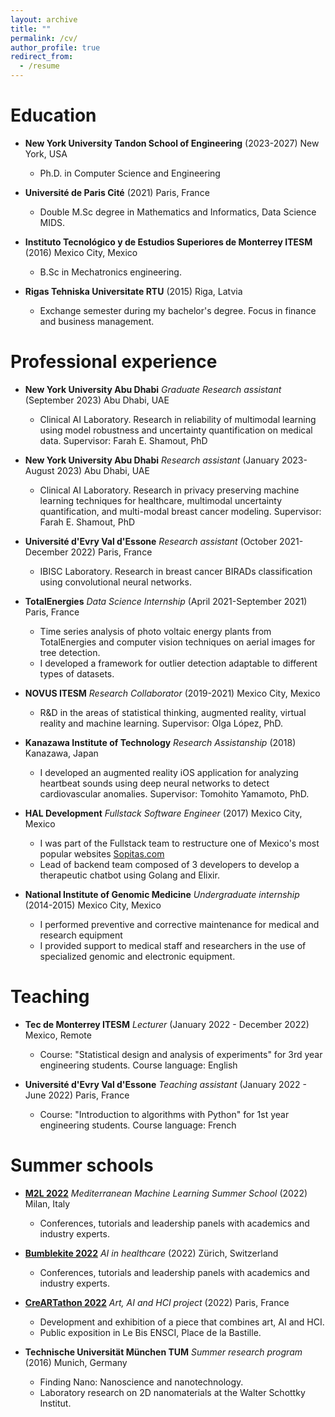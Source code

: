 ```yaml
---
layout: archive
title: ""
permalink: /cv/
author_profile: true
redirect_from:
  - /resume
---
```


<!-- {% include base_path %} -->

Education
======
* **New York University Tandon School of Engineering** (2023-2027) New York, USA
  * Ph.D. in Computer Science and Engineering

* **Université de Paris Cité** (2021) Paris, France
  * Double M.Sc degree in Mathematics and Informatics, Data Science MIDS.

* **Instituto Tecnológico y de Estudios Superiores de Monterrey ITESM** (2016) Mexico City, Mexico
  * B.Sc in Mechatronics engineering.

* **Rigas Tehniska Universitate RTU** (2015) Riga, Latvia
  * Exchange semester during my bachelor's degree. Focus in finance and business management.

Professional experience
======
* **New York University Abu Dhabi** *Graduate Research assistant* (September 2023) Abu Dhabi, UAE
  * Clinical AI Laboratory. Research in reliability of multimodal learning using model robustness and uncertainty quantification on medical data. Supervisor: Farah E. Shamout, PhD

* **New York University Abu Dhabi** *Research assistant* (January 2023-August 2023) Abu Dhabi, UAE
  * Clinical AI Laboratory. Research in privacy preserving machine learning techniques for healthcare, multimodal uncertainty quantification, and multi-modal breast cancer modeling. Supervisor: Farah E. Shamout, PhD

* **Université d'Evry Val d'Essone** *Research assistant* (October 2021-December 2022) Paris, France
  * IBISC Laboratory. Research in breast cancer BIRADs classification using convolutional neural networks. 

* **TotalEnergies** *Data Science Internship* (April 2021-September 2021) Paris, France
  * Time series analysis of photo voltaic energy plants from TotalEnergies and computer vision techniques on aerial images for tree detection.
  * I developed a framework for outlier detection adaptable to different types of datasets.

* **NOVUS ITESM** *Research Collaborator* (2019-2021) Mexico City, Mexico
  * R&D in the areas of statistical thinking, augmented reality, virtual reality and machine learning. Supervisor: Olga López, PhD.

* **Kanazawa Institute of Technology** *Research Assistanship* (2018) Kanazawa, Japan
  * I developed an augmented reality iOS application for analyzing heartbeat sounds using deep neural networks to detect cardiovascular anomalies. Supervisor: Tomohito Yamamoto, PhD.

* **HAL Development** *Fullstack Software Engineer* (2017) Mexico City, Mexico
  * I was part of the Fullstack team to restructure one of Mexico's most popular websites [Sopitas.com](https://sopitas.com/)
  * Lead of backend team composed of 3 developers to develop a therapeutic chatbot using Golang and Elixir.

* **National Institute of Genomic Medicine** *Undergraduate internship* (2014-2015) Mexico City, Mexico
  * I performed preventive and corrective maintenance for medical and research equipment
  * I provided support to medical staff and researchers in the use of specialized genomic and electronic equipment.

Teaching
======

* **Tec de Monterrey ITESM** *Lecturer* (January 2022 - December 2022) Mexico, Remote
  * Course: "Statistical design and analysis of experiments" for 3rd year engineering students. Course language: English

* **Université d'Evry Val d'Essone** *Teaching assistant* (January 2022 - June 2022) Paris, France
  * Course: "Introduction to algorithms with Python" for 1st year engineering students. Course language: French

Summer schools
======

* **[M2L 2022](https://www.m2lschool.org/past-editions/m2l-2022)** *Mediterranean Machine Learning Summer School* (2022) Milan, Italy
  * Conferences, tutorials and leadership panels with academics and industry experts.

* **[Bumblekite 2022](https://www.bumblekite.co/summer-school)** *AI in healthcare* (2022) Zürich, Switzerland
  * Conferences, tutorials and leadership panels with academics and industry experts.

* **[CreARTathon 2022](https://creartathon.com/news/20220714)** *Art, AI and HCI project* (2022) Paris, France
  * Development and exhibition of a piece that combines art, AI and HCI.
  * Public exposition in Le Bis ENSCI, Place de la Bastille.

* **Technische Universität München TUM** *Summer research program* (2016) Munich, Germany
  * Finding Nano: Nanoscience and nanotechnology.
  * Laboratory research on 2D nanomaterials at the Walter Schottky Institut.

<!-- <a href="username.github.io/folder/document.pdf" target="_blank">PDF.</a> -->

<!-- Skills
======
* Python, Java, C++, Elixir, Golang
* SQL, No-SQL
* Tensorflow, Pytorch
* Data science stack: Pandas, Matplotlib, Scikit-learn 
* Neo4j, OpenCV, PySpark -->

<!-- Publications
======
  <ul>{% for post in site.publications %}
    {% include archive-single-cv.html %}
  {% endfor %}</ul> -->

<!-- Presentations
======
  <ul>{% for post in site.talks reversed %}
    {% include archive-single-talk-cv.html %}
  {% endfor %}</ul> -->

<!-- Teaching
======
  <ul>{% for post in site.teaching %}
    {% include archive-single-cv.html %}
  {% endfor %}</ul>

Service and leadership
======
* Currently signed in to 43 different slack teams -->
